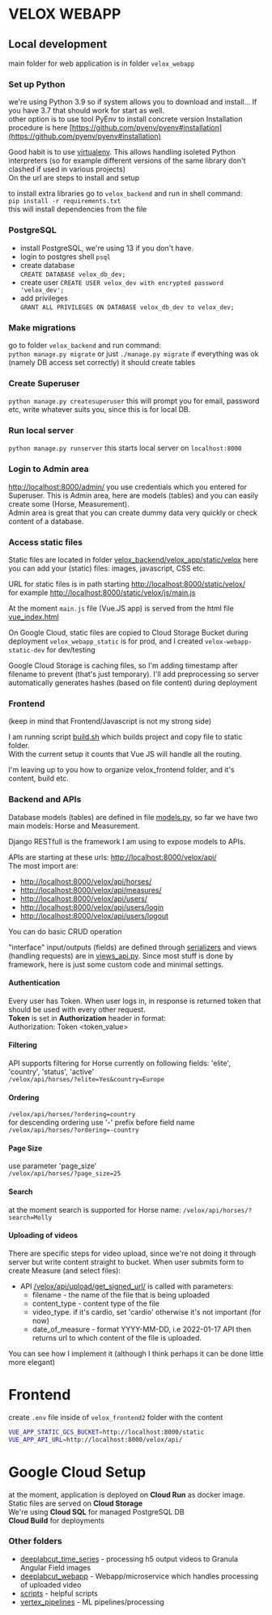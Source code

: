 # VELOX WEBAPP

## Local development

main folder for web application is in folder `velox_webapp`

### Set up Python

we're using Python 3.9 so if system allows you to download and install... If you have 3.7 that should work for start as
well.  
other option is to use tool PyEnv to install concrete version Installation procedure is
here [https://github.com/pyenv/pyenv#installation](https://github.com/pyenv/pyenv#installation)

Good habit is to use [virtualenv](https://virtualenv.pypa.io/en/latest/installation.html). This allows handling isoleted
Python interpreters (so for example different versions of the same library don't clashed if used in various projects)   
On the url are steps to install and setup

to install extra libraries go to `velox_backend` and run in shell command:  
`pip install -r requirements.txt`  
this will install dependencies from the file

### PostgreSQL

- install PostgreSQL, we're using 13 if you don't have.  
- login to postgres shell `psql`
- create database  
  `CREATE DATABASE velox_db_dev;`
- create user
  `CREATE USER velox_dev with encrypted password 'velox_dev';`
- add privileges    
  `GRANT ALL PRIVILEGES ON DATABASE velox_db_dev to velox_dev;`

### Make migrations

go to folder `velox_backend` and run command:  
`python manage.py migrate` or just `./manage.py migrate`
if everything was ok (namely DB access set correctly) it should create tables

### Create Superuser

`python manage.py createsuperuser` this will prompt you for email, password etc, write whatever suits you, since this is
for local DB.

### Run local server

`python manage.py runserver` this starts local server on `localhost:8000`

### Login to Admin area

[http://localhost:8000/admin/](http://localhost:8000/admin/)
you use credentials which you entered for Superuser. This is Admin area, here are models (tables) and you can easily
create some (Horse, Measurement).  
Admin area is great that you can create dummy data very quickly or check content of a database.

### Access static files

Static files are located in
folder [velox_backend/velox_app/static/velox](velox_webapp/velox_backend/velox_app/static/velox/)
here you can add your (static) files: images, javascript, CSS etc.

URL for static files is in path starting [http://localhost:8000/static/velox/](http://localhost:8000/static/velox/)  
for example [http://localhost:8000/static/velox/js/main.js](http://localhost:8000/static/velox/js/main.js)

At the moment `main.js` file (Vue.JS app) is served from the html
file [vue_index.html](velox_webapp/velox_backend/velox/templates/vue_index.html)

On Google Cloud, static files are copied to Cloud Storage Bucket during deployment
`velox_webapp_static` is for prod, and I created `velox-webapp-static-dev` for dev/testing

Google Cloud Storage is caching files, so I'm adding timestamp after filename to prevent (that's just temporary). I'll
add preprocessing so server automatically generates hashes (based on file content) during deployment

### Frontend

(keep in mind that Frontend/Javascript is not my strong side)

I am running script [build.sh](velox_webapp/velox_frontend/build.sh) which builds project and copy file to static
folder.  
With the current setup it counts that Vue JS will handle all the routing.

I'm leaving up to you how to organize velox_frontend folder, and it's content, build etc.

### Backend and APIs

Database models (tables) are defined in file [models.py](velox_webapp/velox_backend/velox_app/models.py), so far we have
two main models: Horse and Measurement.

Django RESTfull is the framework I am using to expose models to APIs.

APIs are starting at these urls: [http://localhost:8000/velox/api/](http://localhost:8000/velox/api/)  
The most import are:

- [http://localhost:8000/velox/api/horses/](http://localhost:8000/velox/api/horses/)
- [http://localhost:8000/velox/api/measures/](http://localhost:8000/velox/api/measures/)
- [http://localhost:8000/velox/api/users/](http://localhost:8000/velox/api/users/)
- [http://localhost:8000/velox/api/users/login](http://localhost:8000/velox/api/users/login)
- [http://localhost:8000/velox/api/users/logout](http://localhost:8000/velox/api/users/logout)

You can do basic CRUD operation

"interface" input/outputs (fields) are defined
through [serializers](velox_webapp/velox_backend/velox_app/serializers.py)
and views (handling requests) are in [views_api.py](/velox_webapp/velox_backend/velox_app/views_api.py). Since most
stuff is done by framework, here is just some custom code and minimal settings.  

#### Authentication
Every user has Token. When user logs in, in response is returned token that should be used with every other request.    
**Token** is set in **Authorization** header in format:  
Authorization: Token <token_value>


#### Filtering

API supports filtering for Horse currently on following fields: 'elite', 'country', 'status', 'active'    
`/velox/api/horses/?elite=Yes&country=Europe`  

#### Ordering 
`/velox/api/horses/?ordering=country`  
for descending ordering use '-' prefix before field name  
`/velox/api/horses/?ordering=-country`  

#### Page Size
use parameter 'page_size'  
`/velox/api/horses/?page_size=25`  

#### Search
at the moment search is supported for Horse name:
`/velox/api/horses/?search=Molly`  

#### Uploading of videos

There are specific steps for video upload, since we're not doing it through server but write content straight to bucket.
When user submits form to create Measure (and select files):

- API [/velox/api/upload/get_signed_url/](/velox/api/upload/get_signed_url/) is called with parameters:
    - filename - the name of the file that is being uploaded
    - content_type - content type of the file
    - video_type. if it's cardio, set 'cardio' otherwise it's not important (for now)
    - date_of_measure - format YYYY-MM-DD, i.e 2022-01-17 API then returns url to which content of the file is uploaded.

You can see how I implement it (although I think perhaps it can be done little more elegant)

# Frontend
create `.env` file inside of `velox_frontend2` folder with the content  
```bash
VUE_APP_STATIC_GCS_BUCKET=http://localhost:8000/static
VUE_APP_API_URL=http://localhost:8000/velox/api/
```


# Google Cloud Setup

at the moment, application is deployed on **Cloud Run** as docker image.  
Static files are served on **Cloud Storage**  
We're using **Cloud SQL** for managed PostgreSQL DB  
**Cloud Build** for deployments

### Other folders

- [deeplabcut_time_series](deeplabcut_time_series) - processing h5 output videos to Granula Angular Field images
- [deeplabcut_webapp](deeplabcut_webapp) - Webapp/microservice which handles processing of uploaded video
- [scripts](scripts) - helpful scripts
- [vertex_pipelines](vertex_pipelines) - ML pipelines/processing  
